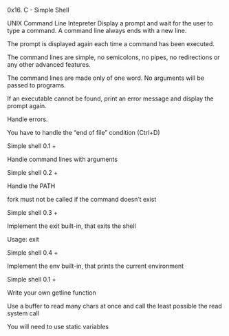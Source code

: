 0x16. C - Simple Shell

UNIX Command Line Intepreter
Display a prompt and wait for the user to type a command. A command line always ends with a new line.

The prompt is displayed again each time a command has been executed.

The command lines are simple, no semicolons, no pipes, no redirections or any other advanced features.

The command lines are made only of one word. No arguments will be passed to programs.

If an executable cannot be found, print an error message and display the prompt again.

Handle errors.

You have to handle the “end of file” condition (Ctrl+D)

Simple shell 0.1 +



Handle command lines with arguments

Simple shell 0.2 +



Handle the PATH

fork must not be called if the command doesn’t exist

Simple shell 0.3 +



Implement the exit built-in, that exits the shell

Usage: exit

Simple shell 0.4 +



Implement the env built-in, that prints the current environment

Simple shell 0.1 +



Write your own getline function

Use a buffer to read many chars at once and call the least possible the read system call

You will need to use static variables
